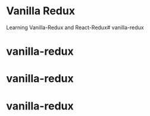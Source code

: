 # Vanilla Redux

Learning Vanilla-Redux and React-Redux# vanilla-redux
# vanilla-redux
# vanilla-redux
# vanilla-redux
